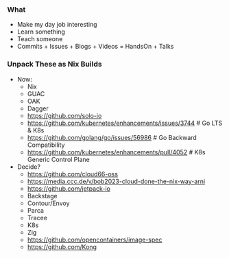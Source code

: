 ### What
- Make my day job interesting
- Learn something
- Teach someone
- Commits + Issues + Blogs + Videos = HandsOn + Talks

### Unpack These as Nix Builds
- Now:
  - Nix
  - GUAC
  - OAK
  - Dagger
  - https://github.com/solo-io
  - https://github.com/kubernetes/enhancements/issues/3744 # Go LTS & K8s
  - https://github.com/golang/go/issues/56986 # Go Backward Compatibility
  - https://github.com/kubernetes/enhancements/pull/4052 # K8s Generic Control Plane
- Decide?
  - https://github.com/cloud66-oss
  - https://media.ccc.de/v/bob2023-cloud-done-the-nix-way-arni
  - https://github.com/jetpack-io
  - Backstage
  - Contour/Envoy
  - Parca
  - Tracee
  - K8s
  - Zig
  - https://github.com/opencontainers/image-spec
  - https://github.com/Kong
